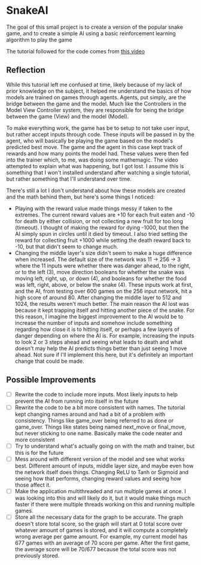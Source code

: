 # SnakeAI

The goal of this small project is to create a version of the popular snake game, and to create a simple AI using a basic reinforcement learning algorithm to play the game

The tutorial followed for the code comes from [this video](https://www.youtube.com/watch?v=L8ypSXwyBds)

## Reflection

While this tutorial left me confused at time, likely because of my lack of prior knowledge on the subject, it helped me understand the basics of how models are trained on games through agents. Agents, put simply, are the bridge between the game and the model. Much like the Controllers in the Model View Controller system, they are responsible for being the bridge between the game (View) and the model (Model). 

To make everything work, the game has be to setup to not take user input, but rather accept inputs through code. These inputs will be passed in by the agent, who will basically be playing the game based on the model's predicted best move. The game and the agent in this case kept track of rewards and how many points the model had. These values were then fed into the trainer which, to me, was doing some mathemagic. The video attempted to explain what was happening, but I got lost. I assume this is something that I won't installed understand after watching a single tutorial, but rather something that I'll understand over time. 

There's still a lot I don't understand about how these models are created and the math behind them, but here's some things I noticed:
- Playing with the reward value made things messy if taken to the extremes. The current reward values are +10 for each fruit eaten and -10 for death by either collision, or not collecting a new fruit for too long (timeout). I thought of making the reward for dying -1000, but then the AI simply spun in circles until it died by timeout. I also tried setting the reward for collecting fruit +1000 while setting the death reward back to -10, but that didn't seem to change much.
- Changing the middle layer's size didn't seem to make a huge difference when increased. The default size of the network was 11 -> 256 -> 3 where the 11 inputs were whether there was danger ahead, to the right, or to the left (3), move direction booleans for whether the snake was moving left, right, up, or down (4), and booleans for whether the food was left, right, above, or below the snake (4). These inputs work at first, and the AI, from testing over 600 games on the 256 input network, hit a high score of around 80. After changing the middle layer to 512 and 1024, the results weren't much better. The main reason the AI lost was because it kept trapping itself and hitting another piece of the snake. For this reason, I imagine the biggest improvement to the AI would be to increase the number of inputs and somehow include something regarding how close it is to hitting itself, or perhaps a few layers of danger depending on where the AI is. For example, increasing the inputs to look 2 or 3 steps ahead and seeing what leads to death and what doesn't may help the AI predicts things better than just seeing 1 move ahead. Not sure if I'll implement this here, but it's definitely an important change that could be made.

## Possible Improvements
- [ ] Rewrite the code to include more inputs. Most likely inputs to help prevent the AI from running into itself in the future
- [ ] Rewrite the code to be a bit more consistent with names. The tutorial kept changing names around and had a bit of a problem with consistency. Things like game_over being referred to as done or game_over. Things like states being named next_move or final_move, but never sticking to one name. Basically make the code neater and more consistent
- [ ] Try to understand what's actually going on with the math and trainer, but this is for the future
- [ ] Mess around with different version of the model and see what works best. Different amount of inputs, middle layer size, and maybe even how the network itself does things. Changing ReLU to Tanh or Sigmoid and seeing how that performs, changing reward values and seeing how those affect it.
- [ ] Make the application multithreaded and run multiple games at once. I was looking into this and will likely do it, but it would make things much faster if there were multiple threads working on this and running multiple games. 
- [ ] Store all the necessary data for the graph to be accurate. The graph doesn't store total score, so the graph will start at 0 total score over whatever amount of games is stored, and it will compute a completely wrong average per game amount. For example, my current model has 677 games with an average of 70 score per game. After the first game, the average score will be 70/677 because the total score was not previously stored. 